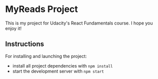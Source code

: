 # MyReads Project

This is my project for Udacity's React Fundamentals course. I hope you enjoy it!

## Instructions

For installing and launching the project:

* install all project dependencies with `npm install`
* start the development server with `npm start`